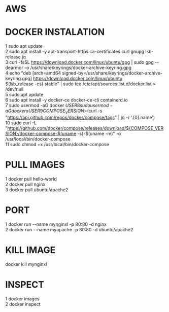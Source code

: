 # AWS
# DOCKER INSTALATION
1  sudo apt update    
    2  sudo apt install -y     apt-transport-https     ca-certificates     curl     gnupg     lsb-release     jq    
    3  curl -fsSL https://download.docker.com/linux/ubuntu/gpg | sudo gpg --dearmor -o /usr/share/keyrings/docker-archive-keyring.gpg    
    4  echo   "deb [arch=amd64 signed-by=/usr/share/keyrings/docker-archive-keyring.gpg] https://download.docker.com/linux/ubuntu \
  $(lsb_release -cs) stable" | sudo tee /etc/apt/sources.list.d/docker.list > /dev/null    
    5  sudo apt update    
    6  sudo apt install -y docker-ce docker-ce-cli containerd.io    
    7  sudo usermod -aG docker $USER    
    8  sudo usermod -aG dockerxUSER    
    9  COMPOSE_VERSION=$(curl -s "https://api.github.com/repos/docker/compose/tags" | jq -r '.[0].name')    
   10  sudo curl -L "https://github.com/docker/compose/releases/download/${COMPOSE_VERSION}/docker-compose-$(uname -s)-$(uname -m)"   -o /usr/local/bin/docker-compose    
   11  sudo chmod +x /usr/local/bin/docker-compose    
# PULL IMAGES   
 1 docker pull hello-world    
 2 docker pull nginx    
 3 docker pull ubuntu/apache2    
 # PORT
 1 docker run --name mynginxl -p 80:80 -d nginx    
 2 docker run --name myapache -p 80:80 -d ubuntu/apache2    
 # KILL IMAGE
 docker kill mynginxl    
 # INSPECT
 1 docker images    
 2  docker inspect    
 
